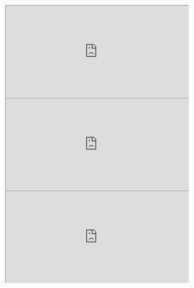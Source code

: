 <iframe src="https://swghosh.github.io/DeepFace/accuracy.html" width="600", height="300"></iframe>

<iframe src="https://swghosh.github.io/DeepFace/loss.html" width="600", height="300"></iframe>

<iframe src="https://swghosh.github.io/DeepFace/lr.html" width="600", height="300"></iframe>